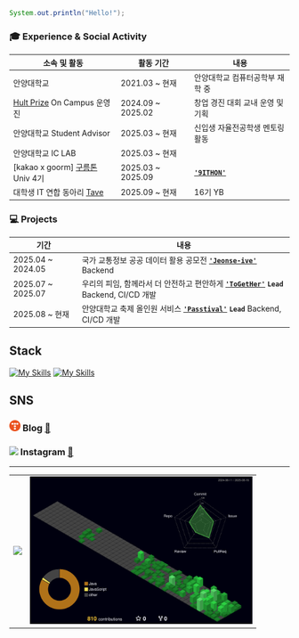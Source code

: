 
``` java
System.out.println("Hello!");
```

### 🎓 Experience & Social Activity

| 소속 및 활동                            | 활동 기간              | 내용 |
|----------------------------------------|------------------------|------|
| 안양대학교                 | 2021.03 ~ 현재         | 안양대학교 컴퓨터공학부 재학 중 |
| [Hult Prize](https://www.hultprize.org/how-it-works/) On Campus 운영진           | 2024.09 ~ 2025.02     | 창업 경진 대회 교내 운영 및 기획 |
| 안양대학교 Student Advisor             | 2025.03 ~ 현재         | 신입생 자율전공학생 멘토링 활동  |
| 안양대학교 IC LAB                      | 2025.03 ~ 현재         | 
| [kakao x goorm] [구름톤](https://9oormthon.university/) Univ 4기       | 2025.03 ~ 2025.09         | **[`'9ITHON'`](https://github.com/9ITHON)**   |
| 대학생 IT 연합 동아리 [Tave](https://www.tave-wave.com/)                   | 2025.09 ~ 현재         |16기 YB  |

### 💻 Projects

| 기간 | 내용 |
|------|------|
| 2025.04 ~ 2024.05 | 국가 교통정보 공공 데이터 활용 공모전 **[`'Jeonse-ive'`](https://github.com/Jeonse-ive)** Backend|
| 2025.07 ~ 2025.07 | 우리의 피임, 함께라서 더 안전하고 편안하게 **[`'ToGetHer'`](https://github.com/goodjunseon/7-ToGetHer-BE)** **`Lead`** Backend, CI/CD 개발 |
| 2025.08 ~ 현재 | 안양대학교 축제 올인원 서비스 **[`'Passtival'`](https://github.com/Passtival/Passtival-server)** **`Lead`** Backend, CI/CD 개발 |


## Stack
[![My Skills](https://skillicons.dev/icons?i=java,spring,mysql,postgres,redis)](https://skillicons.dev)
[![My Skills](https://skillicons.dev/icons?i=aws,nginx,docker,githubactions,git)](https://skillicons.dev)

## SNS
### <img src="./assets/tstory.svg" width="20"/> Blog [🔗](https://mydcaf.tistory.com/)  
### <img src="https://cdn-icons-png.flaticon.com/512/174/174855.png" width="20"/> Instagram [🔗](https://www.instagram.com/good_junseon/)

---
<table>
  <tr>
    <td>
      <a href="https://www.gitanimals.org/en_US?utm_medium=image&utm_source=goodjunseon&utm_content=farm">
        <img src="https://render.gitanimals.org/farms/goodjunseon" width="500" />
      </a>
    </td>
    <td>
      <img src="profile-3d-contrib/profile-night-green.svg" width="400" />
    </td>
  </tr>
</table>

<!--
[![Solved.ac Profile](http://mazassumnida.wtf/api/generate_badge?boj=pzs20019)](https://solved.ac/pzs20019)
-->

